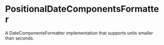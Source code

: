 # PositionalDateComponentsFormatter
A DateComponentsFormatter implementation that supports units smaller than seconds.
